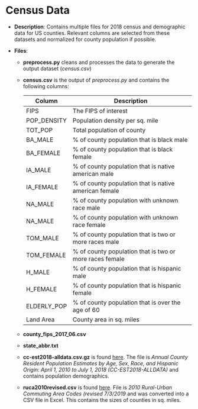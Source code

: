 # Census Data

- **Description**: Contains multiple files for 2018 census and demographic data for US counties. Relevant columns are selected from these datasets and normalized for county population if possible.

- **Files**:
  - **preprocess.py** cleans and processes the data to generate the output dataset (_census.csv_)
 
  - **census.csv** is the output of _preprocess.py_ and contains the following columns:

    | Column      | Description |
    | ----------- | ----------- |
    | FIPS   | The FIPS of interest        |
    | POP_DENSITY   | Population density per sq. mile      |
    | TOT_POP   | Total population of county        |
    | BA_MALE   | % of county population that is black male        |
    | BA_FEMALE   | % of county population that is black female        |
    | IA_MALE   | % of county population that is native american male         |
    | IA_FEMALE   | % of county population that is native american female         |
    | NA_MALE   | % of county population with unknown race male         |
    | NA_MALE   | % of county population with unknown race female         |
    | TOM_MALE   | % of county population that is two or more races male         |
    | TOM_FEMALE   | % of county population that is two or more races female         |
    | H_MALE   | % of county population that is hispanic male         |
    | H_FEMALE   | % of county population that is hispanic female         |
    | ELDERLY_POP   | % of county population that is over the age of 60         |
    | Land Area   | County area in sq. miles        |


  - **county_fips_2017_06.csv**


  - **state_abbr.txt**


  - **cc-est2018-alldata.csv.gz** is found [here](www.census.gov/data/tables/time-series/demo/popest/2010s-counties-detail.html). The file is *Annual County Resident Population Estimates by Age, Sex, Race, and Hispanic Origin: April 1, 2010 to July 1, 2018 (CC-EST2018-ALLDATA)* and contains population demographics.


  - **ruca2010revised.csv** is found [here](https://www.ers.usda.gov/data-products/rural-urban-commuting-area-codes/). File is *2010 Rural-Urban Commuting Area Codes (revised 7/3/2019* and was converted into a CSV file in Excel. This contains the sizes of counties in sq. miles.
